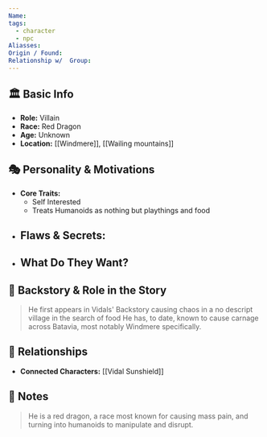 ```yaml
---
Name: 
tags:
  - character
  - npc
Aliasses: 
Origin / Found: 
Relationship w/  Group:
---
```

## 🏛️ Basic Info
- **Role:** Villain
- **Race:** Red Dragon 
- **Age:**  Unknown
- **Location:** [[Windmere]], [[Wailing mountains]]  

## 🎭 Personality & Motivations
- **Core Traits:**  
	- Self Interested
	- Treats Humanoids as nothing but playthings and food
- **Flaws & Secrets:**  
	- 
- **What Do They Want?**
	- 

## 📖 Backstory & Role in the Story
> He first appears in Vidals' Backstory causing  chaos in a no descript village in the search of food
> He has, to date,  known to cause carnage across Batavia, most notably Windmere specifically.

## 🔗 Relationships
- **Connected Characters:** [[Vidal Sunshield]]

## 📝 Notes
>He is a red dragon, a race most known for causing mass pain, and turning into humanoids to manipulate and disrupt.
